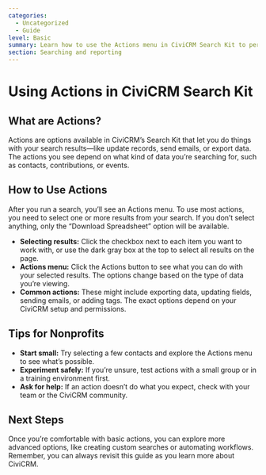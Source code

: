 ```yaml
---
categories:
  - Uncategorized
  - Guide
level: Basic
summary: Learn how to use the Actions menu in CiviCRM Search Kit to perform common tasks with your search results, such as exporting data or updating records.
section: Searching and reporting
---
```


# Using Actions in CiviCRM Search Kit

## What are Actions?

Actions are options available in CiviCRM’s Search Kit that let you do things with your search results—like update records, send emails, or export data. The actions you see depend on what kind of data you’re searching for, such as contacts, contributions, or events.

## How to Use Actions

After you run a search, you’ll see an Actions menu. To use most actions, you need to select one or more results from your search. If you don’t select anything, only the “Download Spreadsheet” option will be available.

- **Selecting results:** Click the checkbox next to each item you want to work with, or use the dark gray box at the top to select all results on the page.
- **Actions menu:** Click the Actions button to see what you can do with your selected results. The options change based on the type of data you’re viewing.
- **Common actions:** These might include exporting data, updating fields, sending emails, or adding tags. The exact options depend on your CiviCRM setup and permissions.

## Tips for Nonprofits

- **Start small:** Try selecting a few contacts and explore the Actions menu to see what’s possible.
- **Experiment safely:** If you’re unsure, test actions with a small group or in a training environment first.
- **Ask for help:** If an action doesn’t do what you expect, check with your team or the CiviCRM community.

## Next Steps

Once you’re comfortable with basic actions, you can explore more advanced options, like creating custom searches or automating workflows. Remember, you can always revisit this guide as you learn more about CiviCRM.
